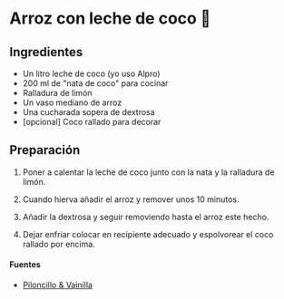 # Arroz con leche de coco :rice:

## Ingredientes

-   Un litro leche de coco (yo uso Alpro)
-   200 ml de "nata de coco" para cocinar
-   Ralladura de limón
-   Un vaso mediano de arroz
-   Una cucharada sopera de dextrosa
-   [opcional] Coco rallado para decorar

## Preparación

1.  Poner a calentar la leche de coco junto con la nata y la ralladura de limón.

2.  Cuando hierva añadir el arroz y remover unos 10 minutos.

3.  Añadir la dextrosa y seguir removiendo hasta el arroz este hecho.

4.  Dejar enfriar colocar en recipiente adecuado y espolvorear el coco rallado por encima.

#### Fuentes

-   [Piloncillo & Vainilla](https://www.piloncilloyvainilla.com/arroz-con-leche-de-coco/)
